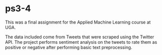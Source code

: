 # ps3-4
This was a final assignment for the Applied Machine Learning course at UGA.

The data included come from Tweets that were scraped using the Twitter API. The project performs sentiment analysis on the 
tweets to rate them as positive or negative after performing basic text preprocessing.
